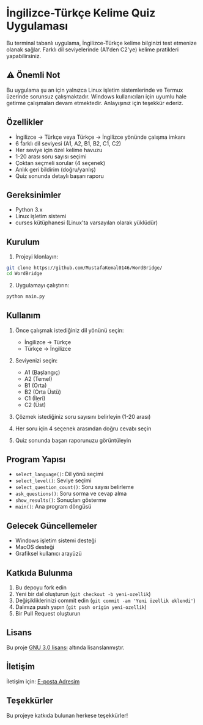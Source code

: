 # İngilizce-Türkçe Kelime Quiz Uygulaması

Bu terminal tabanlı uygulama, İngilizce-Türkçe kelime bilginizi test etmenize olanak sağlar. Farklı dil seviyelerinde (A1'den C2'ye) kelime pratikleri yapabilirsiniz.

## ⚠️ Önemli Not

Bu uygulama şu an için yalnızca Linux işletim sistemlerinde ve Termux üzerinde sorunsuz çalışmaktadır. Windows kullanıcıları için uyumlu hale getirme çalışmaları devam etmektedir. Anlayışınız için teşekkür ederiz.

## Özellikler

- İngilizce → Türkçe veya Türkçe → İngilizce yönünde çalışma imkanı
- 6 farklı dil seviyesi (A1, A2, B1, B2, C1, C2)
- Her seviye için özel kelime havuzu
- 1-20 arası soru sayısı seçimi
- Çoktan seçmeli sorular (4 seçenek)
- Anlık geri bildirim (doğru/yanlış)
- Quiz sonunda detaylı başarı raporu

## Gereksinimler

- Python 3.x
- Linux işletim sistemi
- curses kütüphanesi (Linux'ta varsayılan olarak yüklüdür)

## Kurulum

1. Projeyi klonlayın:
```bash
git clone https://github.com/MustafaKemal0146/WordBridge/
cd WordBridge
```

2. Uygulamayı çalıştırın:
```bash
python main.py
```

## Kullanım

1. Önce çalışmak istediğiniz dil yönünü seçin:
   - İngilizce → Türkçe
   - Türkçe → İngilizce

2. Seviyenizi seçin:
   - A1 (Başlangıç)
   - A2 (Temel)
   - B1 (Orta)
   - B2 (Orta Üstü)
   - C1 (İleri)
   - C2 (Üst)

3. Çözmek istediğiniz soru sayısını belirleyin (1-20 arası)

4. Her soru için 4 seçenek arasından doğru cevabı seçin

5. Quiz sonunda başarı raporunuzu görüntüleyin

## Program Yapısı

- `select_language()`: Dil yönü seçimi
- `select_level()`: Seviye seçimi
- `select_question_count()`: Soru sayısı belirleme
- `ask_questions()`: Soru sorma ve cevap alma
- `show_results()`: Sonuçları gösterme
- `main()`: Ana program döngüsü

## Gelecek Güncellemeler

- Windows işletim sistemi desteği
- MacOS desteği
- Grafiksel kullanıcı arayüzü

## Katkıda Bulunma

1. Bu depoyu fork edin
2. Yeni bir dal oluşturun (`git checkout -b yeni-ozellik`)
3. Değişikliklerinizi commit edin (`git commit -am 'Yeni özellik eklendi'`)
4. Dalınıza push yapın (`git push origin yeni-ozellik`)
5. Bir Pull Request oluşturun

## Lisans

Bu proje [GNU 3.0 lisansı](LICENSE) altında lisanslanmıştır.

## İletişim

İletişim için: [E-posta Adresim](mailto:ismustafakemal0146@gmail.com)

## Teşekkürler

Bu projeye katkıda bulunan herkese teşekkürler!
